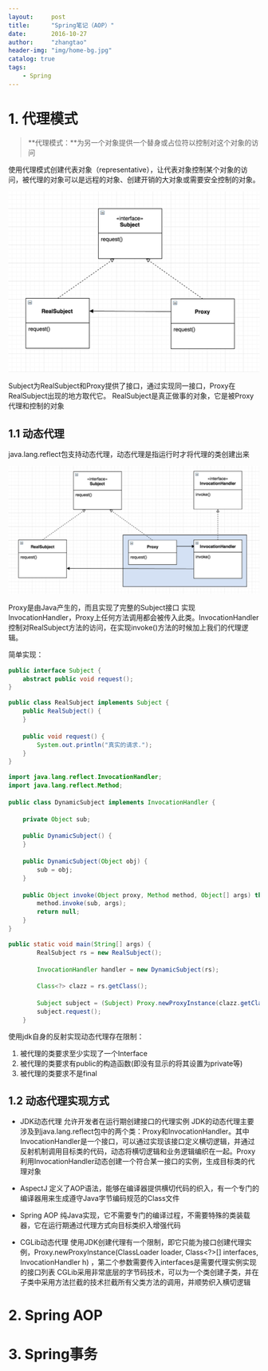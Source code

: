 ```yaml
---
layout:     post
title:      "Spring笔记（AOP）"
date:       2016-10-27
author:     "zhangtao"
header-img: "img/home-bg.jpg"
catalog: true
tags:
    - Spring
---
```



# 1. 代理模式

>**代理模式：**为另一个对象提供一个替身或占位符以控制对这个对象的访问

使用代理模式创建代表对象（representative），让代表对象控制某个对象的访问，被代理的对象可以是远程的对象、创建开销的大对象或需要安全控制的对象。

![](/img/in-post/proxy.png)

Subject为RealSubject和Proxy提供了接口，通过实现同一接口，Proxy在RealSubject出现的地方取代它。
RealSubject是真正做事的对象，它是被Proxy代理和控制的对象

## 1.1 动态代理

java.lang.reflect包支持动态代理，动态代理是指运行时才将代理的类创建出来

![](/img/in-post/invoke.png)

Proxy是由Java产生的，而且实现了完整的Subject接口
实现InvocationHandler，Proxy上任何方法调用都会被传入此类。InvocationHandler控制对RealSubject方法的访问，在实现invoke()方法的时候加上我们的代理逻辑。

简单实现：

```java
public interface Subject {
	abstract public void request();
}
```

```java
public class RealSubject implements Subject {
	public RealSubject() {
	}

	public void request() {
		System.out.println("真实的请求.");
	}
}
```

```java
import java.lang.reflect.InvocationHandler;
import java.lang.reflect.Method;

public class DynamicSubject implements InvocationHandler {

	private Object sub;

	public DynamicSubject() {
	}

	public DynamicSubject(Object obj) {
		sub = obj;
	}

	public Object invoke(Object proxy, Method method, Object[] args) throws Throwable {
		method.invoke(sub, args);
		return null;
	}
}
```

```java
public static void main(String[] args) {
		RealSubject rs = new RealSubject();

		InvocationHandler handler = new DynamicSubject(rs);

		Class<?> clazz = rs.getClass();

		Subject subject = (Subject) Proxy.newProxyInstance(clazz.getClassLoader(), clazz.getInterfaces(), handler);
		subject.request();
	}
```

使用jdk自身的反射实现动态代理存在限制：
1. 被代理的类要求至少实现了一个Interface
2. 被代理的类要求有public的构造函数(即没有显示的将其设置为private等)
3. 被代理的类要求不是final

## 1.2 动态代理实现方式

- JDK动态代理
允许开发者在运行期创建接口的代理实例
JDK的动态代理主要涉及到java.lang.reflect包中的两个类：Proxy和InvocationHandler。其中InvocationHandler是一个接口，可以通过实现该接口定义横切逻辑，并通过反射机制调用目标类的代码，动态将横切逻辑和业务逻辑编织在一起。Proxy利用InvocationHandler动态创建一个符合某一接口的实例，生成目标类的代理对象

- AspectJ
定义了AOP语法，能够在编译器提供横切代码的织入，有一个专门的编译器用来生成遵守Java字节编码规范的Class文件

- Spring AOP
纯Java实现，它不需要专门的编译过程，不需要特殊的类装载器，它在运行期通过代理方式向目标类织入增强代码

- CGLib动态代理
使用JDK创建代理有一个限制，即它只能为接口创建代理实例，Proxy.newProxyInstance(ClassLoader loader, Class<?>[] interfaces, InvocationHandler h) ，第二个参数需要传入interfaces是需要代理实例实现的接口列表
CGLib采用非常底层的字节码技术，可以为一个类创建子类，并在子类中采用方法拦截的技术拦截所有父类方法的调用，并顺势织入横切逻辑

# 2. Spring AOP
# 3. Spring事务
